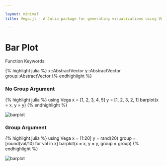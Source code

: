 ```yaml
---

layout: minimal
title: Vega.jl - A Julia package for generating visualizations using Vega

---
```


# Bar Plot

Function Keywords:

{% highlight julia %}
x::AbstractVector
y::AbstractVector
group::AbstractVector
{% endhighlight %}

### No Group Argument
{% highlight julia %}
using Vega
x = [1, 2, 3, 4, 5]
y = [1, 2, 3, 2, 1]
barplot(x = x, y = y)
{% endhighlight %}

![barplot](http://johnmyleswhite.github.io/Vega.jl/images/barplot.png)

### Group Argument
{% highlight julia %}
using Vega
x = [1:20]
y = rand(20)
group = [round(val/10) for val in x]
barplot(x = x, y = y, group = group)
{% endhighlight %}

![barplot](http://johnmyleswhite.github.io/Vega.jl/images/groupbar.png)